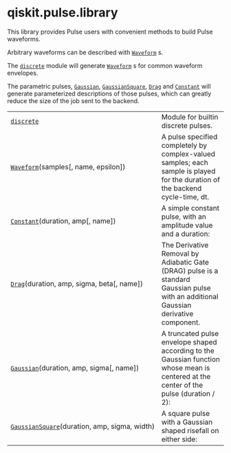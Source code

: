 <span id="qiskit-pulse-library" />

# qiskit.pulse.library

This library provides Pulse users with convenient methods to build Pulse waveforms.

Arbitrary waveforms can be described with [`Waveform`](qiskit.pulse.library.Waveform#qiskit.pulse.library.Waveform "qiskit.pulse.library.Waveform") s.

The [`discrete`](qiskit.pulse.library.discrete#module-qiskit.pulse.library.discrete "qiskit.pulse.library.discrete") module will generate [`Waveform`](qiskit.pulse.library.Waveform#qiskit.pulse.library.Waveform "qiskit.pulse.library.Waveform") s for common waveform envelopes.

The parametric pulses, [`Gaussian`](qiskit.pulse.library.Gaussian#qiskit.pulse.library.Gaussian "qiskit.pulse.library.Gaussian"), [`GaussianSquare`](qiskit.pulse.library.GaussianSquare#qiskit.pulse.library.GaussianSquare "qiskit.pulse.library.GaussianSquare"), [`Drag`](qiskit.pulse.library.Drag#qiskit.pulse.library.Drag "qiskit.pulse.library.Drag") and [`Constant`](qiskit.pulse.library.Constant#qiskit.pulse.library.Constant "qiskit.pulse.library.Constant") will generate parameterized descriptions of those pulses, which can greatly reduce the size of the job sent to the backend.

|                                                                                                                                                                |                                                                                                                                        |
| -------------------------------------------------------------------------------------------------------------------------------------------------------------- | -------------------------------------------------------------------------------------------------------------------------------------- |
| [`discrete`](qiskit.pulse.library.discrete#module-qiskit.pulse.library.discrete "qiskit.pulse.library.discrete")                                               | Module for builtin discrete pulses.                                                                                                    |
| [`Waveform`](qiskit.pulse.library.Waveform#qiskit.pulse.library.Waveform "qiskit.pulse.library.Waveform")(samples\[, name, epsilon])                           | A pulse specified completely by complex-valued samples; each sample is played for the duration of the backend cycle-time, dt.          |
| [`Constant`](qiskit.pulse.library.Constant#qiskit.pulse.library.Constant "qiskit.pulse.library.Constant")(duration, amp\[, name])                              | A simple constant pulse, with an amplitude value and a duration:                                                                       |
| [`Drag`](qiskit.pulse.library.Drag#qiskit.pulse.library.Drag "qiskit.pulse.library.Drag")(duration, amp, sigma, beta\[, name])                                 | The Derivative Removal by Adiabatic Gate (DRAG) pulse is a standard Gaussian pulse with an additional Gaussian derivative component.   |
| [`Gaussian`](qiskit.pulse.library.Gaussian#qiskit.pulse.library.Gaussian "qiskit.pulse.library.Gaussian")(duration, amp, sigma\[, name])                       | A truncated pulse envelope shaped according to the Gaussian function whose mean is centered at the center of the pulse (duration / 2): |
| [`GaussianSquare`](qiskit.pulse.library.GaussianSquare#qiskit.pulse.library.GaussianSquare "qiskit.pulse.library.GaussianSquare")(duration, amp, sigma, width) | A square pulse with a Gaussian shaped risefall on either side:                                                                         |
